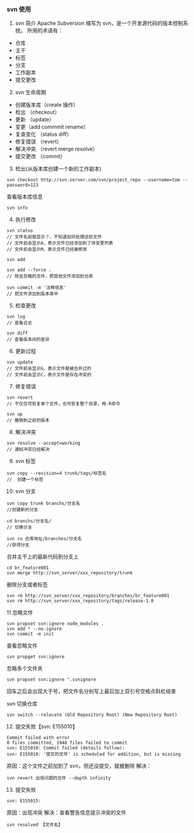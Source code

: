 ### svn 使用

1. svn 简介
   Apache Subversion 缩写为 svn，是一个开发源代码的版本控制系统。
   所用的术语有：

-   仓库
-   主干
-   标签
-   分支
-   工作副本
-   提交更改

2. svn 生命周期

-   创建版本库（create 操作）
-   检出 （checkout）
-   更新 （update）
-   变更（add commmit rename）
-   复查变化 （status diff）
-   修复错误 （revert）
-   解决冲突 （revert merge resolve）
-   提交更改 （commit）

3. 检出(从版本库创建一个新的工作副本)

```
svn checkout http://svn.server.com/svn/project_repo --username=tom --password=123
```

查看版本库信息

```
svn info
```

4. 执行修改

```
svn status
// 文件名前面显示？，不知道如何处理这些文件
// 文件前会显示A，表示文件已经添加到了待变更列表
// 文件前会显示M，表示文件已经被修改
```

```
svn add
```

```
svn add --force .
// 除去忽略的文件，把其他文件添加到仓库
```

```
svn commit -m '注释信息'
// 把文件添加到版本库中
```

5. 检查更改

```
svn log
// 查看日志
```

```
svn diff
// 查看版本间的差异
```

6. 更新过程

```
svn update
// 文件前会显示G，表示文件是被合并过的
// 文件前会显示C，表示文件是存在冲突的
```

7. 修复错误

```
svn revert
// 不仅仅可恢复单个文件，也可恢复整个目录，用-R命令
```

```
svn up
// 撤销到之前的版本
```

8. 解决冲突

```
svn resolve --accept=working
// 通知冲突已经解决
```

9. svn 标签

```
svn copy --revision=4 trunk/tags/标签名
//  创建一个标签
```

10. svn 分支

```
svn copy trunk branchs/分支名
//创建新的分支
```

```
cd branchs/分支名/
// 切换分支
```

```
svn co 仓库地址/branches/分支名
//获得分支
```

合并主干上的最新代码到分支上

```
cd br_feature001
svn merge http://svn_server/xxx_repository/trunk
```

删除分支或者标签

```
svn rm http://svn_server/xxx_repository/branches/br_feature001
svn rm http://svn_server/xxx_repository/tags/release-1.0
```

11.忽略文件

```
svn propset svn:ignore node_modules .
svn add * --no-ignore
svn commit -m init

```

查看忽略文件

```
svn propget svn:ignore
```

忽略多个文件夹

```
svn propset svn:ignore ".svnignore
```

回车之后会出现大于号，把文件名分别写上最后加上双引号空格点斜杠结束

svn 切换仓库

```
svn switch --relocate (Old Repository Root) (New Repository Root)
```

12. 提交失败【svn: E155010】

```
Commit failed with error
0 files committed, 1948 files failed to commit
svn: E155010: Commit failed (details follow):
svn: E155010: '提交的文件' is scheduled for addition, but is missing
```

原因：这个文件之前加到了 svn，但还没提交，就被删除
解决：

```
svn revert 出现问题的文件 --depth infinity
```

13. 提交失败

```
svn: E155015:
```

原因：出现冲突
解决：查看警告信息提示冲突的文件

```
svn resolved 【文件名】
```
